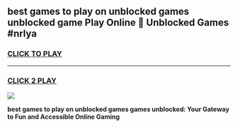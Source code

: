 
## best games to play on unblocked games unblocked game Play Online 👋 Unblocked Games #nrlya
<h3>
<a href="https://premium.freeplayer.one?title=best_games_to_play_on_unblocked_games&ref=21F">CLICK TO PLAY</a></h3>
<hr>

<h3>
<a href="https://premium.freeplayer.one?title=best_games_to_play_on_unblocked_games&ref=21F">CLICK 2 PLAY</a>
  
</h3>

<a href="https://premium.freeplayer.one?title=best_games_to_play_on_unblocked_games&ref=21F/"><img src="https://clearcache.store/games.png"></a>


**best games to play on unblocked games games unblocked: Your Gateway to Fun and Accessible Online Gaming**
